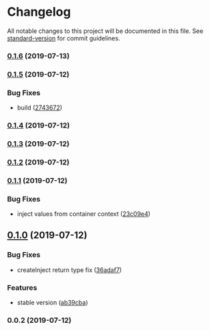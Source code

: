 # Changelog

All notable changes to this project will be documented in this file. See [standard-version](https://github.com/conventional-changelog/standard-version) for commit guidelines.

### [0.1.6](https://github.com/awinogrodzki/recontainer/compare/v0.1.5...v0.1.6) (2019-07-13)



### [0.1.5](https://github.com/awinogrodzki/recontainer/compare/v0.1.4...v0.1.5) (2019-07-12)


### Bug Fixes

* build ([2743672](https://github.com/awinogrodzki/recontainer/commit/2743672))



### [0.1.4](https://github.com/awinogrodzki/recontainer/compare/v0.1.3...v0.1.4) (2019-07-12)



### [0.1.3](https://github.com/awinogrodzki/recontainer/compare/v0.1.2...v0.1.3) (2019-07-12)



### [0.1.2](https://github.com/awinogrodzki/recontainer/compare/v0.1.1...v0.1.2) (2019-07-12)



### [0.1.1](https://github.com/awinogrodzki/recontainer/compare/v0.1.0...v0.1.1) (2019-07-12)


### Bug Fixes

* inject values from container context ([23c09e4](https://github.com/awinogrodzki/recontainer/commit/23c09e4))



## [0.1.0](https://github.com/awinogrodzki/recontainer/compare/v0.0.2...v0.1.0) (2019-07-12)


### Bug Fixes

* createInject return type fix ([36adaf7](https://github.com/awinogrodzki/recontainer/commit/36adaf7))


### Features

* stable version ([ab39cba](https://github.com/awinogrodzki/recontainer/commit/ab39cba))



### 0.0.2 (2019-07-12)
